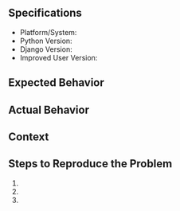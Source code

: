 <!--

Thank you for filing a bug report. :tada::+1:

Please read this and fill out this template. If unsure about something, just do as best as you're able.

Remember that this is a volunteer-driven project, and that contributions are welcome.

Please note that this is only for reporting problems, not for asking for support. Please use the Django Mailing list or StackOverflow to ask for help.

Please check that no-one else has reported this bug before by searching existing issues.

If you are reporting a SECURITY issue, please email hello@jambonsw.com instead.

If you are requesting a feature, please refer to the documentation to make sure it is consistent with the package's goals.

To Use this Template:

* Use a clear and descriptive title for the issue to identify the problem
* Fill out what you can
* Delete what you do not fill out
-->

## Specifications

- Platform/System:
- Python Version:
- Django Version:
- Improved User Version:

## Expected Behavior
<!--- Tell us what should happen -->

## Actual Behavior
<!--- Tell us what happens instead of the expected behavior
      Attach screenshots if applicable. -->

## Context
<!--- How has this issue affected you? What are you trying to accomplish?
      Providing context helps us come up with a solution that is most useful in the real world -->

## Steps to Reproduce the Problem
<!--- Provide a link to a live example, or an unambiguous set of steps to
      reproduce this bug. Include code to reproduce, if relevant -->

1.
2.
3.
